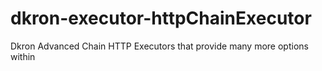 # dkron-executor-httpChainExecutor
Dkron Advanced Chain HTTP Executors that provide many more options within
